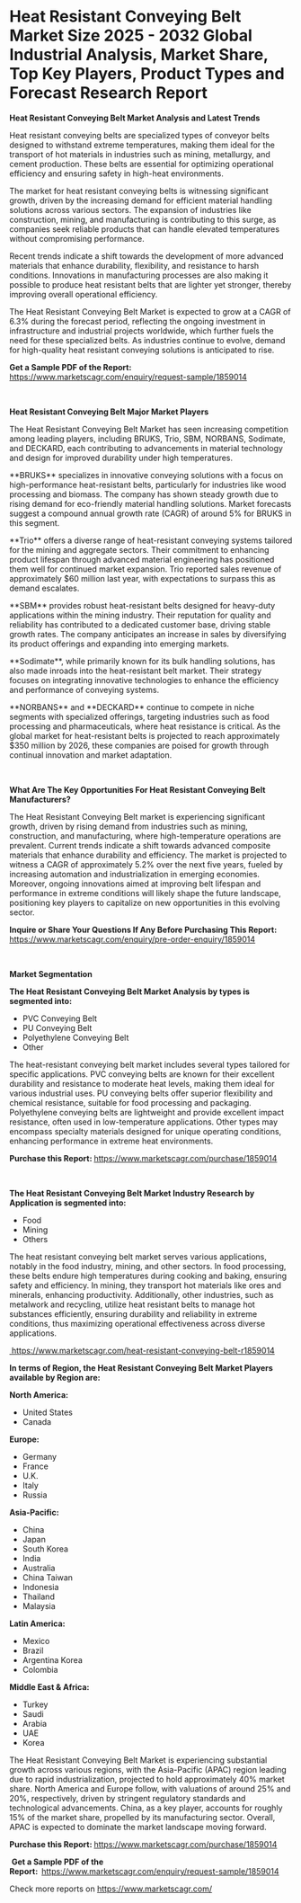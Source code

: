 <p><h1>Heat Resistant Conveying Belt Market Size 2025 - 2032 Global Industrial Analysis, Market Share, Top Key Players, Product Types and Forecast Research Report</h1></p><p><strong>Heat Resistant Conveying Belt Market Analysis and Latest Trends</strong></p>
<p><p>Heat resistant conveying belts are specialized types of conveyor belts designed to withstand extreme temperatures, making them ideal for the transport of hot materials in industries such as mining, metallurgy, and cement production. These belts are essential for optimizing operational efficiency and ensuring safety in high-heat environments.</p><p>The market for heat resistant conveying belts is witnessing significant growth, driven by the increasing demand for efficient material handling solutions across various sectors. The expansion of industries like construction, mining, and manufacturing is contributing to this surge, as companies seek reliable products that can handle elevated temperatures without compromising performance. </p><p>Recent trends indicate a shift towards the development of more advanced materials that enhance durability, flexibility, and resistance to harsh conditions. Innovations in manufacturing processes are also making it possible to produce heat resistant belts that are lighter yet stronger, thereby improving overall operational efficiency. </p><p>The Heat Resistant Conveying Belt Market is expected to grow at a CAGR of 6.3% during the forecast period, reflecting the ongoing investment in infrastructure and industrial projects worldwide, which further fuels the need for these specialized belts. As industries continue to evolve, demand for high-quality heat resistant conveying solutions is anticipated to rise.</p></p>
<p><strong>Get a Sample PDF of the Report:&nbsp;</strong> <a href="https://www.marketscagr.com/enquiry/request-sample/1859014?utm_campaign=2113&utm_medium=2&utm_source=Github&utm_content=ia&utm_term=03022025&utm_id=heat-resistant-conveying-belt">https://www.marketscagr.com/enquiry/request-sample/1859014</a></p>
<p>&nbsp;</p>
<p><strong>Heat Resistant Conveying Belt Major Market Players</strong></p>
<p><p>The Heat Resistant Conveying Belt Market has seen increasing competition among leading players, including BRUKS, Trio, SBM, NORBANS, Sodimate, and DECKARD, each contributing to advancements in material technology and design for improved durability under high temperatures.</p><p>**BRUKS** specializes in innovative conveying solutions with a focus on high-performance heat-resistant belts, particularly for industries like wood processing and biomass. The company has shown steady growth due to rising demand for eco-friendly material handling solutions. Market forecasts suggest a compound annual growth rate (CAGR) of around 5% for BRUKS in this segment.</p><p>**Trio** offers a diverse range of heat-resistant conveying systems tailored for the mining and aggregate sectors. Their commitment to enhancing product lifespan through advanced material engineering has positioned them well for continued market expansion. Trio reported sales revenue of approximately $60 million last year, with expectations to surpass this as demand escalates.</p><p>**SBM** provides robust heat-resistant belts designed for heavy-duty applications within the mining industry. Their reputation for quality and reliability has contributed to a dedicated customer base, driving stable growth rates. The company anticipates an increase in sales by diversifying its product offerings and expanding into emerging markets.</p><p>**Sodimate**, while primarily known for its bulk handling solutions, has also made inroads into the heat-resistant belt market. Their strategy focuses on integrating innovative technologies to enhance the efficiency and performance of conveying systems.</p><p>**NORBANS** and **DECKARD** continue to compete in niche segments with specialized offerings, targeting industries such as food processing and pharmaceuticals, where heat resistance is critical. As the global market for heat-resistant belts is projected to reach approximately $350 million by 2026, these companies are poised for growth through continual innovation and market adaptation.</p></p>
<p>&nbsp;</p>
<p><strong>What Are The Key Opportunities For Heat Resistant Conveying Belt Manufacturers?</strong></p>
<p><p>The Heat Resistant Conveying Belt market is experiencing significant growth, driven by rising demand from industries such as mining, construction, and manufacturing, where high-temperature operations are prevalent. Current trends indicate a shift towards advanced composite materials that enhance durability and efficiency. The market is projected to witness a CAGR of approximately 5.2% over the next five years, fueled by increasing automation and industrialization in emerging economies. Moreover, ongoing innovations aimed at improving belt lifespan and performance in extreme conditions will likely shape the future landscape, positioning key players to capitalize on new opportunities in this evolving sector.</p></p>
<p><strong>Inquire or Share Your Questions If Any Before Purchasing This Report:</strong> <a href="https://www.marketscagr.com/enquiry/pre-order-enquiry/1859014?utm_campaign=2113&utm_medium=2&utm_source=Github&utm_content=ia&utm_term=03022025&utm_id=heat-resistant-conveying-belt">https://www.marketscagr.com/enquiry/pre-order-enquiry/1859014</a></p>
<p>&nbsp;</p>
<p><strong>Market Segmentation</strong></p>
<p><strong>The Heat Resistant Conveying Belt Market Analysis by types is segmented into:</strong></p>
<p><ul><li>PVC Conveying Belt</li><li>PU Conveying Belt</li><li>Polyethylene Conveying Belt</li><li>Other</li></ul></p>
<p><p>The heat-resistant conveying belt market includes several types tailored for specific applications. PVC conveying belts are known for their excellent durability and resistance to moderate heat levels, making them ideal for various industrial uses. PU conveying belts offer superior flexibility and chemical resistance, suitable for food processing and packaging. Polyethylene conveying belts are lightweight and provide excellent impact resistance, often used in low-temperature applications. Other types may encompass specialty materials designed for unique operating conditions, enhancing performance in extreme heat environments.</p></p>
<p><strong>Purchase this Report:&nbsp;</strong><a href="https://www.marketscagr.com/purchase/1859014?utm_campaign=2113&utm_medium=2&utm_source=Github&utm_content=ia&utm_term=03022025&utm_id=heat-resistant-conveying-belt">https://www.marketscagr.com/purchase/1859014</a></p>
<p>&nbsp;</p>
<p><strong>The Heat Resistant Conveying Belt Market Industry Research by Application is segmented into:</strong></p>
<p><ul><li>Food</li><li>Mining</li><li>Others</li></ul></p>
<p><p>The heat resistant conveying belt market serves various applications, notably in the food industry, mining, and other sectors. In food processing, these belts endure high temperatures during cooking and baking, ensuring safety and efficiency. In mining, they transport hot materials like ores and minerals, enhancing productivity. Additionally, other industries, such as metalwork and recycling, utilize heat resistant belts to manage hot substances efficiently, ensuring durability and reliability in extreme conditions, thus maximizing operational effectiveness across diverse applications.</p></p>
<p><a href="https://www.marketscagr.com/heat-resistant-conveying-belt-r1859014?utm_campaign=2113&utm_medium=2&utm_source=Github&utm_content=ia&utm_term=03022025&utm_id=heat-resistant-conveying-belt">&nbsp;https://www.marketscagr.com/heat-resistant-conveying-belt-r1859014</a></p>
<p><strong>In terms of Region, the Heat Resistant Conveying Belt Market Players available by Region are:</strong></p>
<p>
    <p> <strong> North America: </strong>
        <ul>
            <li>United States</li>
            <li>Canada</li>
        </ul>
        </p> 
    <p> <strong> Europe: </strong>
        <ul>
            <li>Germany</li>
            <li>France</li>
            <li>U.K.</li>
            <li>Italy</li>
            <li>Russia</li>
        </ul>
        </p> 
    <p> <strong> Asia-Pacific: </strong>
        <ul>
            <li>China</li>
            <li>Japan</li>
            <li>South Korea</li>
            <li>India</li>
            <li>Australia</li>
            <li>China Taiwan</li>
            <li>Indonesia</li>
            <li>Thailand</li>
            <li>Malaysia</li>
        </ul>
        </p> 
    <p> <strong> Latin America: </strong>
        <ul>
            <li>Mexico</li>
            <li>Brazil</li>
            <li>Argentina Korea</li>
            <li>Colombia</li>
        </ul>
        </p> 
    <p> <strong> Middle East & Africa: </strong>
        <ul>
            <li>Turkey</li>
            <li>Saudi</li>
            <li>Arabia</li>
            <li>UAE</li>
            <li>Korea</li>
        </ul>
    </p>
    </p>
<p><p>The Heat Resistant Conveying Belt Market is experiencing substantial growth across various regions, with the Asia-Pacific (APAC) region leading due to rapid industrialization, projected to hold approximately 40% market share. North America and Europe follow, with valuations of around 25% and 20%, respectively, driven by stringent regulatory standards and technological advancements. China, as a key player, accounts for roughly 15% of the market share, propelled by its manufacturing sector. Overall, APAC is expected to dominate the market landscape moving forward.</p></p>
<p><strong>Purchase this Report: </strong><a href="https://www.marketscagr.com/purchase/1859014?utm_campaign=2113&utm_medium=2&utm_source=Github&utm_content=ia&utm_term=03022025&utm_id=heat-resistant-conveying-belt">https://www.marketscagr.com/purchase/1859014</a></p>
<p>&nbsp;<strong>Get a Sample PDF of the Report:&nbsp;&nbsp;</strong><a href="https://www.marketscagr.com/enquiry/request-sample/1859014?utm_campaign=2113&utm_medium=2&utm_source=Github&utm_content=ia&utm_term=03022025&utm_id=heat-resistant-conveying-belt">https://www.marketscagr.com/enquiry/request-sample/1859014</a></p>
<p><strong></strong></p>
<p>Check more reports on <a href="https://www.marketscagr.com/?utm_campaign=2113&utm_medium=2&utm_source=Github&utm_content=ia&utm_term=03022025&utm_id=heat-resistant-conveying-belt">https://www.marketscagr.com/</a></p>
